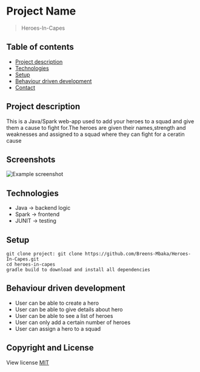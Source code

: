 # Project Name
> Heroes-In-Capes

## Table of contents
* [Project description](#project-description)
* [Technologies](#technologies)
* [Setup](#setup)
* [Behaviour driven development](#behaviour-driven-development)
* [Contact](#contact)

## Project description
This is a Java/Spark web-app used to add your heroes to a squad and give them a cause to fight for.The heroes are given their names,strength and weaknesses and assigned to a squad where they can fight for a ceratin cause

## Screenshots
![Example screenshot](./img/screenshot.png)

## Technologies
* Java -> backend logic
* Spark -> frontend
* JUNIT -> testing

## Setup
```
git clone project: git clone https://github.com/Breens-Mbaka/Heroes-In-Capes.git
cd heroes-in-capes
gradle build to download and install all dependencies
```

## Behaviour driven development
* User can be able to create a hero
* User can be able to give details about hero
* User can be able to see a list of heroes
* User can only add a certain number of heroes
* User can assign a hero to a squad



## Copyright and License
View license [MIT](LICENSE.txt)